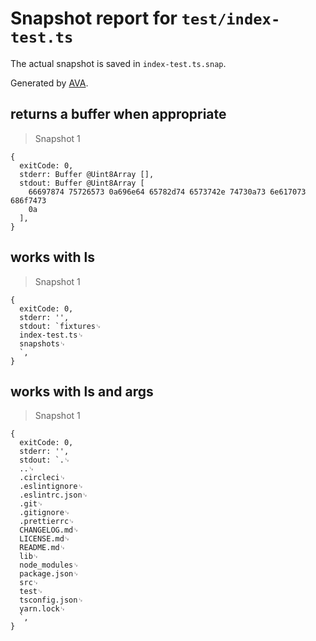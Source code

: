 # Snapshot report for `test/index-test.ts`

The actual snapshot is saved in `index-test.ts.snap`.

Generated by [AVA](https://avajs.dev).

## returns a buffer when appropriate

> Snapshot 1

    {
      exitCode: 0,
      stderr: Buffer @Uint8Array [],
      stdout: Buffer @Uint8Array [
        66697874 75726573 0a696e64 65782d74 6573742e 74730a73 6e617073 686f7473
        0a
      ],
    }

## works with ls

> Snapshot 1

    {
      exitCode: 0,
      stderr: '',
      stdout: `fixtures␊
      index-test.ts␊
      snapshots␊
      `,
    }

## works with ls and args

> Snapshot 1

    {
      exitCode: 0,
      stderr: '',
      stdout: `.␊
      ..␊
      .circleci␊
      .eslintignore␊
      .eslintrc.json␊
      .git␊
      .gitignore␊
      .prettierrc␊
      CHANGELOG.md␊
      LICENSE.md␊
      README.md␊
      lib␊
      node_modules␊
      package.json␊
      src␊
      test␊
      tsconfig.json␊
      yarn.lock␊
      `,
    }
